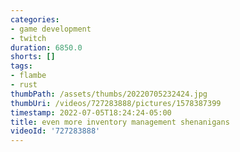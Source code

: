 ```yaml
---
categories:
- game development
- twitch
duration: 6850.0
shorts: []
tags:
- flambe
- rust
thumbPath: /assets/thumbs/20220705232424.jpg
thumbUri: /videos/727283888/pictures/1578387399
timestamp: 2022-07-05T18:24:24-05:00
title: even more inventory management shenanigans
videoId: '727283888'
---
```

